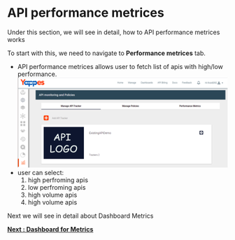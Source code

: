 API performance metrices
========================

Under this section, we will see in detail, how to API performance
metrices works

To start with this, we need to navigate to **Performance metrices** tab.

-   API performance metrices allows user to fetch list of apis with
    high/low performance.
    ![](../images/dashboard/monitoring/add_api_tracker_001.png)     
-   user can select:
    1.  high perfroming apis
    2.  low perfroming apis
    3.  high volume apis
    4.  high volume apis

Next we will see in detail about Dashboard Metrics 

[**Next : Dashboard
for Metrics**](../DashboardMetrics/dashboard_metrics.md)